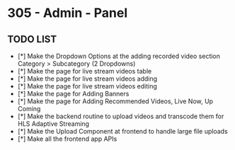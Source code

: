 # 305 - Admin - Panel

## TODO LIST

- [*] Make the Dropdown Options at the adding recorded video section Category > Subcategory (2 Dropdowns)
- [*] Make the page for live stream videos table
- [*] Make the page for live stream videos adding
- [*] Make the page for live stream videos editing
- [*] Make the page for Adding Banners
- [*] Make the page for Adding Recommended Videos, Live Now, Up Coming
- [*] Make the backend routine to upload videos and transcode them for HLS Adaptive Streaming
- [*] Make the Upload Component at frontend to handle large file uploads
- [*] Make all the frontend app APIs
